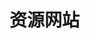 # 资源网站

<script setup>
import FavoriteWebsite from '../.vitepress/components/favorite-website.vue'
</script>

<favorite-website />
